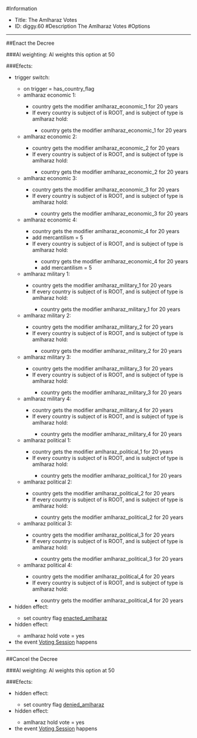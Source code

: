 #Information
 - Title: The Amlharaz Votes
 - ID: diggy.60
#Description
The Amlharaz Votes
#Options

___
##Enact the Decree

###AI weighting:
AI weights this option at 50


###Efects:<ul><li>trigger switch:</li><ul><li>on trigger = has_country_flag</li><li>amlharaz economic 1:</li><ul><li>country gets the modifier amlharaz_economic_1 for 20 years</li><li>If every country is subject of is ROOT, and  is subject of type is amlharaz hold:</li><ul><li>country gets the modifier amlharaz_economic_1 for 20 years</li></ul></ul><li>amlharaz economic 2:</li><ul><li>country gets the modifier amlharaz_economic_2 for 20 years</li><li>If every country is subject of is ROOT, and  is subject of type is amlharaz hold:</li><ul><li>country gets the modifier amlharaz_economic_2 for 20 years</li></ul></ul><li>amlharaz economic 3:</li><ul><li>country gets the modifier amlharaz_economic_3 for 20 years</li><li>If every country is subject of is ROOT, and  is subject of type is amlharaz hold:</li><ul><li>country gets the modifier amlharaz_economic_3 for 20 years</li></ul></ul><li>amlharaz economic 4:</li><ul><li>country gets the modifier amlharaz_economic_4 for 20 years</li><li>add mercantilism = 5</li><li>If every country is subject of is ROOT, and  is subject of type is amlharaz hold:</li><ul><li>country gets the modifier amlharaz_economic_4 for 20 years</li><li>add mercantilism = 5</li></ul></ul><li>amlharaz military 1:</li><ul><li>country gets the modifier amlharaz_military_1 for 20 years</li><li>If every country is subject of is ROOT, and  is subject of type is amlharaz hold:</li><ul><li>country gets the modifier amlharaz_military_1 for 20 years</li></ul></ul><li>amlharaz military 2:</li><ul><li>country gets the modifier amlharaz_military_2 for 20 years</li><li>If every country is subject of is ROOT, and  is subject of type is amlharaz hold:</li><ul><li>country gets the modifier amlharaz_military_2 for 20 years</li></ul></ul><li>amlharaz military 3:</li><ul><li>country gets the modifier amlharaz_military_3 for 20 years</li><li>If every country is subject of is ROOT, and  is subject of type is amlharaz hold:</li><ul><li>country gets the modifier amlharaz_military_3 for 20 years</li></ul></ul><li>amlharaz military 4:</li><ul><li>country gets the modifier amlharaz_military_4 for 20 years</li><li>If every country is subject of is ROOT, and  is subject of type is amlharaz hold:</li><ul><li>country gets the modifier amlharaz_military_4 for 20 years</li></ul></ul><li>amlharaz political 1:</li><ul><li>country gets the modifier amlharaz_political_1 for 20 years</li><li>If every country is subject of is ROOT, and  is subject of type is amlharaz hold:</li><ul><li>country gets the modifier amlharaz_political_1 for 20 years</li></ul></ul><li>amlharaz political 2:</li><ul><li>country gets the modifier amlharaz_political_2 for 20 years</li><li>If every country is subject of is ROOT, and  is subject of type is amlharaz hold:</li><ul><li>country gets the modifier amlharaz_political_2 for 20 years</li></ul></ul><li>amlharaz political 3:</li><ul><li>country gets the modifier amlharaz_political_3 for 20 years</li><li>If every country is subject of is ROOT, and  is subject of type is amlharaz hold:</li><ul><li>country gets the modifier amlharaz_political_3 for 20 years</li></ul></ul><li>amlharaz political 4:</li><ul><li>country gets the modifier amlharaz_political_4 for 20 years</li><li>If every country is subject of is ROOT, and  is subject of type is amlharaz hold:</li><ul><li>country gets the modifier amlharaz_political_4 for 20 years</li></ul></ul></ul><li>hidden effect:</li><ul><li>set country flag [enacted_amlharaz](../flags/enacted_amlharaz.md)</li></ul><li>hidden effect:</li><ul><li>amlharaz hold vote = yes</li></ul><li>the event [Voting Session](../events/voting_session.md) happens</li></ul>

___
##Cancel the Decree

###AI weighting:
AI weights this option at 50


###Efects:<ul><li>hidden effect:</li><ul><li>set country flag [denied_amlharaz](../flags/denied_amlharaz.md)</li></ul><li>hidden effect:</li><ul><li>amlharaz hold vote = yes</li></ul><li>the event [Voting Session](../events/voting_session.md) happens</li></ul>
